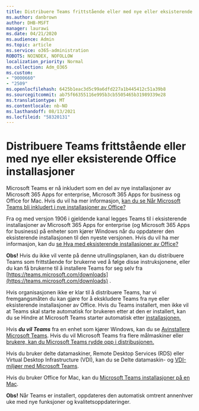 ```yaml
---
title: Distribuere Teams frittstående eller med nye eller eksisterende Office installasjoner
ms.author: danbrown
author: DHB-MSFT
manager: laurawi
ms.date: 04/21/2020
ms.audience: Admin
ms.topic: article
ms.service: o365-administration
ROBOTS: NOINDEX, NOFOLLOW
localization_priority: Normal
ms.collection: Adm_O365
ms.custom:
- "9000660"
- "2509"
ms.openlocfilehash: 6425b1eac3d5c99a6dfd227a1b445412c51a39b8
ms.sourcegitcommit: ab75f66355116e995b3cb5505465b31989339e28
ms.translationtype: MT
ms.contentlocale: nb-NO
ms.lasthandoff: 08/13/2021
ms.locfileid: "58320131"
---
```

# <a name="deploying-teams-as-standalone-or-with-new-or-existing-office-installations"></a>Distribuere Teams frittstående eller med nye eller eksisterende Office installasjoner

Microsoft Teams er nå inkludert som  en del av nye installasjoner av Microsoft 365 Apps for enterprise, Microsoft 365 Apps for business og Office for Mac. Hvis du vil ha mer informasjon, [kan du se Når Microsoft Teams bli inkludert i nye installasjoner av Office?](https://docs.microsoft.com/deployoffice/teams-install#when-will-microsoft-teams-start-being-included-with-new-installations-of-microsoft-365-apps)

Fra og med versjon 1906 i gjeldende kanal  legges Teams til i eksisterende installasjoner av Microsoft 365 Apps for enterprise (og Microsoft 365 Apps for business) på enheter som kjører Windows når du oppdaterer den eksisterende installasjonen til den nyeste versjonen. Hvis du vil ha mer informasjon, kan du [se Hva med eksisterende installasjoner av Office?](https://docs.microsoft.com/deployoffice/teams-install#what-about-existing-installations-of-microsoft-365-apps)

**Obs!** Hvis du ikke vil vente på denne utrullingsplanen, kan du distribuere [](https://docs.microsoft.com/MicrosoftTeams/msi-deployment) Teams som frittstående for brukerne ved å følge disse instruksjonene, eller du kan få brukerne til å installere Teams for seg selv fra [https://teams.microsoft.com/downloads](https://teams.microsoft.com/downloads) .

Hvis organisasjonen ikke er klar til å distribuere Teams, har vi fremgangsmåten du [](https://docs.microsoft.com/deployoffice/teams-install#how-to-exclude-microsoft-teams-from-new-installations-of-microsoft-365-apps) kan [](https://docs.microsoft.com/deployoffice/teams-install#use-group-policy-to-control-the-installation-of-microsoft-teams) gjøre for å ekskludere Teams fra nye eller eksisterende installasjoner av Office.  Hvis du Teams installert, men ikke vil at Teams skal starte automatisk for brukeren etter at den er installert, kan du se Hindre at Microsoft Teams starter automatisk etter [installasjonen.](https://docs.microsoft.com/deployoffice/teams-install#use-group-policy-to-prevent-microsoft-teams-from-starting-automatically-after-installation)

Hvis ***du vil Teams*** fra en enhet som kjører Windows, kan du se [Avinstallere Microsoft Teams](https://support.office.com/article/3b159754-3c26-4952-abe7-57d27f5f4c81). Hvis du vil Microsoft Teams fra flere målmaskiner eller [brukere, kan du Microsoft Teams rydde opp i distribusjonen.](https://docs.microsoft.com/microsoftteams/scripts/powershell-script-teams-deployment-clean-up)

Hvis du bruker delte datamaskiner, Remote Desktop Services (RDS) eller Virtual Desktop Infrastructure (VDI), kan du se Delte datamaskin- og [VDI-miljøer med Microsoft Teams](https://docs.microsoft.com/deployoffice/teams-install#shared-computer-and-vdi-environments-with-microsoft-teams).

Hvis du bruker Office for Mac, kan du [Microsoft Teams installasjoner på en Mac](https://docs.microsoft.com/deployoffice/teams-install#microsoft-teams-installations-on-a-mac).

**Obs!** Når Teams er installert, oppdateres den automatisk omtrent annenhver uke med nye funksjoner og kvalitetsoppdateringer. [](https://docs.microsoft.com/deployoffice/teams-install#feature-and-quality-updates-for-microsoft-teams) 